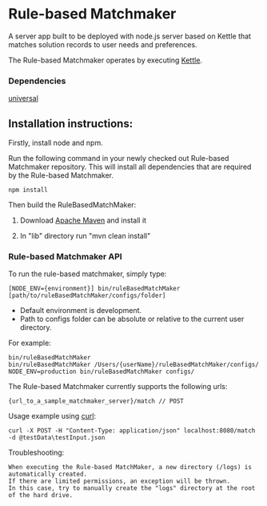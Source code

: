 Rule-based Matchmaker
================

A server app built to be deployed with node.js server based on Kettle that
matches solution records to user needs and preferences.

The Rule-based Matchmaker operates by executing [Kettle](http://wiki.fluidproject.org/display/fluid/Kettle).

### Dependencies

[universal](https://github.com/GPII/universal)

Installation instructions:
-

Firstly, install node and npm.

Run the following command in your newly checked out Rule-based Matchmaker
repository. This will install all dependencies that are required by the Rule-based
Matchmaker.

    npm install
	
Then build the RuleBasedMatchMaker:

1) Download [Apache Maven](http://maven.apache.org/) and install it

2) In "lib" directory run "mvn clean install"

### Rule-based Matchmaker API

To run the rule-based matchmaker, simply type:

    [NODE_ENV={environment}] bin/ruleBasedMatchMaker [path/to/ruleBasedMatchMaker/configs/folder]

- Default environment is development.
- Path to configs folder can be absolute or relative to the current user directory.

For example:

    bin/ruleBasedMatchMaker
    bin/ruleBasedMatchMaker /Users/{userName}/ruleBasedMatchMaker/configs/
    NODE_ENV=production bin/ruleBasedMatchMaker configs/

The Rule-based Matchmaker currently supports the following urls:

    {url_to_a_sample_matchmaker_server}/match // POST
	
Usage example using [curl](http://curl.haxx.se/):

	curl -X POST -H "Content-Type: application/json" localhost:8080/match -d @testData\testInput.json

Troubleshooting:

	When executing the Rule-based MatchMaker, a new directory (/logs) is automatically created. 
	If there are limited permissions, an exception will be thrown.
	In this case, try to manually create the "logs" directory at the root of the hard drive.

	